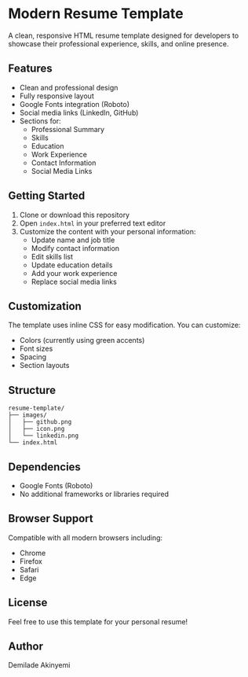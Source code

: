 # Modern Resume Template

A clean, responsive HTML resume template designed for developers to showcase their professional experience, skills, and online presence.

## Features

- Clean and professional design
- Fully responsive layout
- Google Fonts integration (Roboto)
- Social media links (LinkedIn, GitHub)
- Sections for:
  - Professional Summary
  - Skills
  - Education
  - Work Experience
  - Contact Information
  - Social Media Links

## Getting Started

1. Clone or download this repository
2. Open `index.html` in your preferred text editor
3. Customize the content with your personal information:
   - Update name and job title
   - Modify contact information
   - Edit skills list
   - Update education details
   - Add your work experience
   - Replace social media links

## Customization

The template uses inline CSS for easy modification. You can customize:
- Colors (currently using green accents)
- Font sizes
- Spacing
- Section layouts

## Structure

```
resume-template/
├── images/
│   ├── github.png
│   ├── icon.png
│   └── linkedin.png
└── index.html
```

## Dependencies

- Google Fonts (Roboto)
- No additional frameworks or libraries required

## Browser Support

Compatible with all modern browsers including:
- Chrome
- Firefox
- Safari
- Edge

## License

Feel free to use this template for your personal resume!

## Author

Demilade Akinyemi

